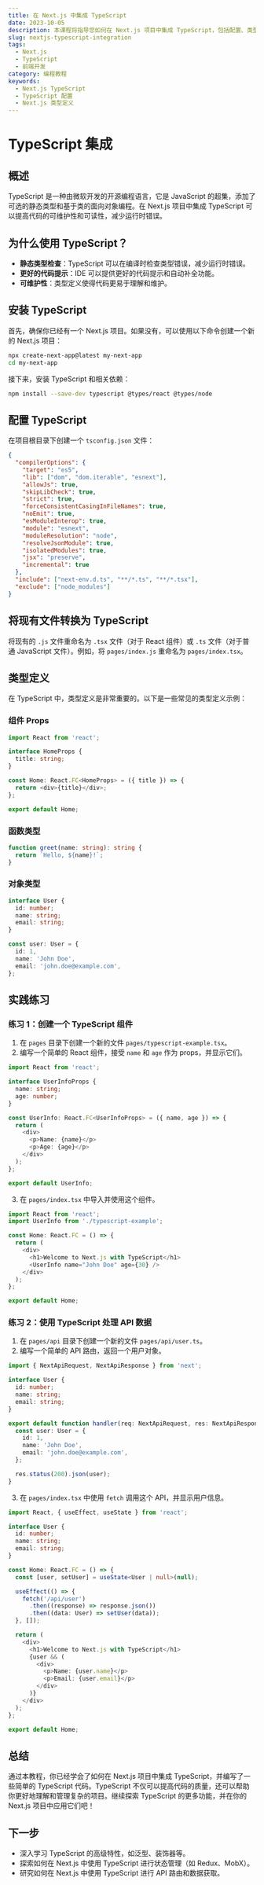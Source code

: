 ```yaml
---
title: 在 Next.js 中集成 TypeScript
date: 2023-10-05
description: 本课程将指导您如何在 Next.js 项目中集成 TypeScript，包括配置、类型定义和最佳实践。
slug: nextjs-typescript-integration
tags:
  - Next.js
  - TypeScript
  - 前端开发
category: 编程教程
keywords:
  - Next.js TypeScript
  - TypeScript 配置
  - Next.js 类型定义
---
```


# TypeScript 集成

## 概述

TypeScript 是一种由微软开发的开源编程语言，它是 JavaScript 的超集，添加了可选的静态类型和基于类的面向对象编程。在 Next.js 项目中集成 TypeScript 可以提高代码的可维护性和可读性，减少运行时错误。

## 为什么使用 TypeScript？

- **静态类型检查**：TypeScript 可以在编译时检查类型错误，减少运行时错误。
- **更好的代码提示**：IDE 可以提供更好的代码提示和自动补全功能。
- **可维护性**：类型定义使得代码更易于理解和维护。

## 安装 TypeScript

首先，确保你已经有一个 Next.js 项目。如果没有，可以使用以下命令创建一个新的 Next.js 项目：

```bash
npx create-next-app@latest my-next-app
cd my-next-app
```

接下来，安装 TypeScript 和相关依赖：

```bash
npm install --save-dev typescript @types/react @types/node
```

## 配置 TypeScript

在项目根目录下创建一个 `tsconfig.json` 文件：

```json
{
  "compilerOptions": {
    "target": "es5",
    "lib": ["dom", "dom.iterable", "esnext"],
    "allowJs": true,
    "skipLibCheck": true,
    "strict": true,
    "forceConsistentCasingInFileNames": true,
    "noEmit": true,
    "esModuleInterop": true,
    "module": "esnext",
    "moduleResolution": "node",
    "resolveJsonModule": true,
    "isolatedModules": true,
    "jsx": "preserve",
    "incremental": true
  },
  "include": ["next-env.d.ts", "**/*.ts", "**/*.tsx"],
  "exclude": ["node_modules"]
}
```

## 将现有文件转换为 TypeScript

将现有的 `.js` 文件重命名为 `.tsx` 文件（对于 React 组件）或 `.ts` 文件（对于普通 JavaScript 文件）。例如，将 `pages/index.js` 重命名为 `pages/index.tsx`。

## 类型定义

在 TypeScript 中，类型定义是非常重要的。以下是一些常见的类型定义示例：

### 组件 Props

```typescript
import React from 'react';

interface HomeProps {
  title: string;
}

const Home: React.FC<HomeProps> = ({ title }) => {
  return <div>{title}</div>;
};

export default Home;
```

### 函数类型

```typescript
function greet(name: string): string {
  return `Hello, ${name}!`;
}
```

### 对象类型

```typescript
interface User {
  id: number;
  name: string;
  email: string;
}

const user: User = {
  id: 1,
  name: 'John Doe',
  email: 'john.doe@example.com',
};
```

## 实践练习

### 练习 1：创建一个 TypeScript 组件

1. 在 `pages` 目录下创建一个新的文件 `pages/typescript-example.tsx`。
2. 编写一个简单的 React 组件，接受 `name` 和 `age` 作为 props，并显示它们。

```typescript
import React from 'react';

interface UserInfoProps {
  name: string;
  age: number;
}

const UserInfo: React.FC<UserInfoProps> = ({ name, age }) => {
  return (
    <div>
      <p>Name: {name}</p>
      <p>Age: {age}</p>
    </div>
  );
};

export default UserInfo;
```

3. 在 `pages/index.tsx` 中导入并使用这个组件。

```typescript
import React from 'react';
import UserInfo from './typescript-example';

const Home: React.FC = () => {
  return (
    <div>
      <h1>Welcome to Next.js with TypeScript</h1>
      <UserInfo name="John Doe" age={30} />
    </div>
  );
};

export default Home;
```

### 练习 2：使用 TypeScript 处理 API 数据

1. 在 `pages/api` 目录下创建一个新的文件 `pages/api/user.ts`。
2. 编写一个简单的 API 路由，返回一个用户对象。

```typescript
import { NextApiRequest, NextApiResponse } from 'next';

interface User {
  id: number;
  name: string;
  email: string;
}

export default function handler(req: NextApiRequest, res: NextApiResponse<User>) {
  const user: User = {
    id: 1,
    name: 'John Doe',
    email: 'john.doe@example.com',
  };

  res.status(200).json(user);
}
```

3. 在 `pages/index.tsx` 中使用 `fetch` 调用这个 API，并显示用户信息。

```typescript
import React, { useEffect, useState } from 'react';

interface User {
  id: number;
  name: string;
  email: string;
}

const Home: React.FC = () => {
  const [user, setUser] = useState<User | null>(null);

  useEffect(() => {
    fetch('/api/user')
      .then((response) => response.json())
      .then((data: User) => setUser(data));
  }, []);

  return (
    <div>
      <h1>Welcome to Next.js with TypeScript</h1>
      {user && (
        <div>
          <p>Name: {user.name}</p>
          <p>Email: {user.email}</p>
        </div>
      )}
    </div>
  );
};

export default Home;
```

## 总结

通过本教程，你已经学会了如何在 Next.js 项目中集成 TypeScript，并编写了一些简单的 TypeScript 代码。TypeScript 不仅可以提高代码的质量，还可以帮助你更好地理解和管理复杂的项目。继续探索 TypeScript 的更多功能，并在你的 Next.js 项目中应用它们吧！

## 下一步

- 深入学习 TypeScript 的高级特性，如泛型、装饰器等。
- 探索如何在 Next.js 中使用 TypeScript 进行状态管理（如 Redux、MobX）。
- 研究如何在 Next.js 中使用 TypeScript 进行 API 路由和数据获取。